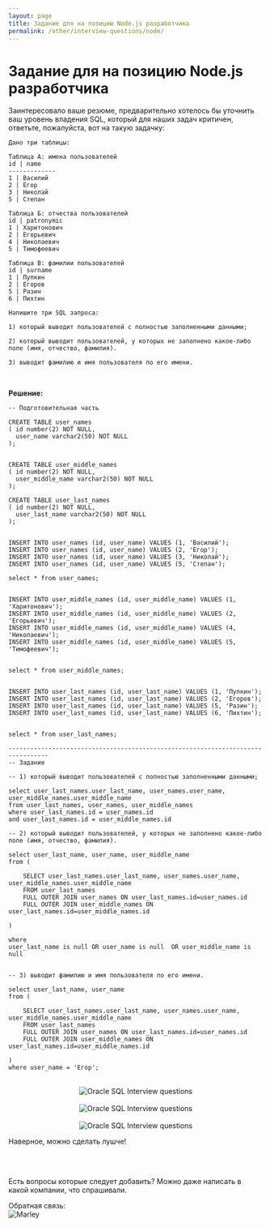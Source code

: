 ```yaml
---
layout: page
title: Задание для на позицию Node.js разработчика
permalink: /other/interview-questions/node/
---
```


# Задание для на позицию Node.js разработчика

Заинтересовало ваше резюме, предварительно хотелось бы уточнить ваш уровень владения SQL, который для наших задач критичен, ответьте, пожалуйста, вот на такую задачку:

    Дано три таблицы:

    Таблица А: имена пользователей
    id | name
    -------------
    1 | Василий
    2 | Егор
    3 | Николай
    5 | Степан

    Таблица Б: отчества пользователей
    id | patronymic
    1 | Харитонович
    2 | Егорьевич
    4 | Николаевич
    5 | Тимофеевич

    Таблица В: фамилии пользователей
    id | surname
    1 | Пупкин
    2 | Егоров
    5 | Разин
    6 | Пихтин

    Напишите три SQL запроса:

    1) который выводит пользователей с полностью заполненными данными;

    2) который выводит пользователей, у которых не заполнено какое-либо поле (имя, отчество, фамилия).

    3) выводит фамилию и имя пользователя по его имени.

<br/>

**Решение:**

    -- Подготовительная часть

    CREATE TABLE user_names
    ( id number(2) NOT NULL,
      user_name varchar2(50) NOT NULL
    );


    CREATE TABLE user_middle_names
    ( id number(2) NOT NULL,
      user_middle_name varchar2(50) NOT NULL
    );

    CREATE TABLE user_last_names
    ( id number(2) NOT NULL,
      user_last_name varchar2(50) NOT NULL
    );


    INSERT INTO user_names (id, user_name) VALUES (1, 'Василий');
    INSERT INTO user_names (id, user_name) VALUES (2, 'Егор');
    INSERT INTO user_names (id, user_name) VALUES (3, 'Николай');
    INSERT INTO user_names (id, user_name) VALUES (5, 'Степан');

    select * from user_names;


    INSERT INTO user_middle_names (id, user_middle_name) VALUES (1, 'Харитонович');
    INSERT INTO user_middle_names (id, user_middle_name) VALUES (2, 'Егорьевич');
    INSERT INTO user_middle_names (id, user_middle_name) VALUES (4, 'Николаевич');
    INSERT INTO user_middle_names (id, user_middle_name) VALUES (5, 'Тимофеевич');


    select * from user_middle_names;


    INSERT INTO user_last_names (id, user_last_name) VALUES (1, 'Пупкин');
    INSERT INTO user_last_names (id, user_last_name) VALUES (2, 'Егоров');
    INSERT INTO user_last_names (id, user_last_name) VALUES (5, 'Разин');
    INSERT INTO user_last_names (id, user_last_name) VALUES (6, 'Пихтин');


    select * from user_last_names;

    ---------------------------------------------------------------------------------
    -- Задание

    -- 1) который выводит пользователей с полностью заполненными данными;

    select user_last_names.user_last_name, user_names.user_name, user_middle_names.user_middle_name
    from user_last_names, user_names, user_middle_names
    where user_last_names.id = user_names.id
    and user_last_names.id = user_middle_names.id

    -- 2) который выводит пользователей, у которых не заполнено какое-либо поле (имя, отчество, фамилия).

    select user_last_name, user_name, user_middle_name
    from (

        SELECT user_last_names.user_last_name, user_names.user_name, user_middle_names.user_middle_name
        FROM user_last_names
        FULL OUTER JOIN user_names ON user_last_names.id=user_names.id
        FULL OUTER JOIN user_middle_names ON user_last_names.id=user_middle_names.id

    )

    where
    user_last_name is null OR user_name is null  OR user_middle_name is null


    -- 3) выводит фамилию и имя пользователя по его имени.

    select user_last_name, user_name
    from (

        SELECT user_last_names.user_last_name, user_names.user_name, user_middle_names.user_middle_name
        FROM user_last_names
        FULL OUTER JOIN user_names ON user_last_names.id=user_names.id
        FULL OUTER JOIN user_middle_names ON user_last_names.id=user_middle_names.id

    )
    where user_name = 'Егор';

<br/>

<div align="center">
	<img src="//files.plsql.ru//img/interview/ph-query1.png" alt="Oracle SQL Interview questions" border="0" />
</div>

<br/>

<div align="center">
	<img src="//files.plsql.ru//img/interview/ph-query2.png" alt="Oracle SQL Interview questions" border="0" />
</div>

<br/>

<div align="center">
	<img src="//files.plsql.ru//img/interview/ph-query3.png" alt="Oracle SQL Interview questions" border="0" />
</div>

Наверное, можно сделать лушче!

<br/>
<br/>

Есть вопросы которые следует добавить? Можно даже написать в какой компании, что спрашивали.

<div align="left">
	Обратная связь:  <br/><img src="http://img.fotografii.org/a3333333mail.gif" alt="Marley" border="0" />
</div>

